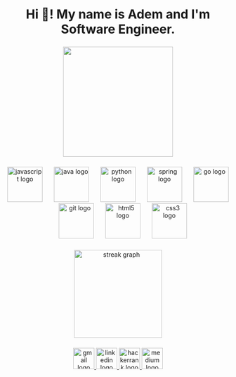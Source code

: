 <h1 align="center">Hi 👋! My name is Adem and I'm Software Engineer.</h1>

###

<div align="center">
  <img height="250" src="https://media.giphy.com/media/v1.Y2lkPTc5MGI3NjExc3F6YTJ0b3Z1cDY1NjJqdWc4eWNjbTZpdWRqZ2VtbXdpZmE0Z3oyNSZlcD12MV9pbnRlcm5hbF9naWZfYnlfaWQmY3Q9Zw/xT8qBhrlNooHBYR9f2/giphy.gif"  />
</div>

###

<div align="center">
  <img src="https://skillicons.dev/icons?i=js" height="80" alt="javascript logo"  />
  <img width="18" />
  <img src="https://skillicons.dev/icons?i=java" height="80" alt="java logo"  />
  <img width="18" />
  <img src="https://skillicons.dev/icons?i=py" height="80" alt="python logo"  />
  <img width="18" />
  <img src="https://skillicons.dev/icons?i=spring" height="80" alt="spring logo"  />
  <img width="18" />
  <img src="https://skillicons.dev/icons?i=go" height="80" alt="go logo"  />
  <img width="18" />
  <img src="https://skillicons.dev/icons?i=git" height="80" alt="git logo"  />
  <img width="18" />
  <img src="https://skillicons.dev/icons?i=html" height="80" alt="html5 logo"  />
  <img width="18" />
  <img src="https://skillicons.dev/icons?i=css" height="80" alt="css3 logo"  />
</div>

###

<div align="center">
  <img src="https://streak-stats.demolab.com?user=Tinkerera&locale=en&mode=daily&theme=dark&hide_border=false&border_radius=5" height="200" alt="streak graph"  />
</div>

###

<div align="center">
  <a href="ademyildirimv@gmail.com" target="_blank">
    <img src="https://img.shields.io/static/v1?message=Gmail&logo=gmail&label=&color=D14836&logoColor=white&labelColor=&style=for-the-badge" height="48" alt="gmail logo"  />
  </a>
  <a href="https://www.linkedin.com/in/ademyildirm/" target="_blank">
    <img src="https://img.shields.io/static/v1?message=LinkedIn&logo=linkedin&label=&color=0077B5&logoColor=white&labelColor=&style=for-the-badge" height="48" alt="linkedin logo"  />
  </a>
  <a href="https://www.hackerrank.com/profile/yadem5193" target="_blank">
    <img src="https://img.shields.io/static/v1?message=HackerRank&logo=hackerrank&label=&color=2EC866&logoColor=white&labelColor=&style=for-the-badge" height="48" alt="hackerrank logo"  />
  </a>
  <a href="https://medium.com/@yadem5193" target="_blank">
    <img src="https://img.shields.io/static/v1?message=Medium&logo=medium&label=&color=12100E&logoColor=white&labelColor=&style=for-the-badge" height="48" alt="medium logo"  />
  </a>
</div>
